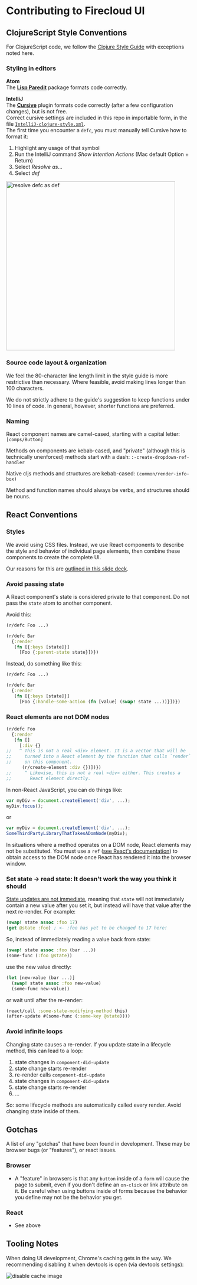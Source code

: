 # Contributing to Firecloud UI

## ClojureScript Style Conventions

For ClojureScript code, we follow the [Clojure Style Guide](https://github.com/bbatsov/clojure-style-guide) with exceptions noted here.

### Styling in editors

**Atom**  
The [**Lisp Paredit**](https://atom.io/packages/lisp-paredit) package formats code correctly.

**IntelliJ**  
The [**Cursive**](https://cursive-ide.com) plugin formats code correctly (after a few configuration changes), but is not free.  
Correct cursive settings are included in this repo in importable form, in the file [`IntelliJ-clojure-style.xml`](IntelliJ-clojure-style.xml).  
The first time you encounter a `defc`, you must manually tell Cursive how to format it:  

1. Highlight any usage of that symbol  
2. Run the IntelliJ command _Show Intention Actions_ (Mac default Option + Return)  
3. Select _Resolve as..._  
4. Select _def_

<img src="https://cloud.githubusercontent.com/assets/22642695/21731936/f7e5a17c-d424-11e6-973b-bf5897bbf833.png" title="resolve defc as def" width="458"/>

### Source code layout & organization

We feel the 80-character line length limit in the style guide is more restrictive than necessary. Where feasible, avoid making lines longer than 100 characters.

We do not strictly adhere to the guide's suggestion to keep functions under 10 lines of code. In general, however, shorter functions are preferred.

### Naming

React component names are camel-cased, starting with a capital letter: `[comps/Button]`

Methods on components are kebab-cased, and "private" (although this is technically unenforced) methods start with a dash: `:-create-dropdown-ref-handler`

Native cljs methods and structures are kebab-cased: `(common/render-info-box)`

Method and function names should always be verbs, and structures should be nouns.


## React Conventions

### Styles

We avoid using CSS files. Instead, we use React components to describe the style and behavior of individual page elements, then combine these components to create the complete UI.

Our reasons for this are [outlined in this slide deck](https://speakerdeck.com/vjeux/react-css-in-js).

### Avoid passing state

A React component's state is considered private to that component. Do not pass the `state` atom to another component.

Avoid this:

```clojure
(r/defc Foo ...)

(r/defc Bar
  {:render
   (fn [{:keys [state]}]
     [Foo {:parent-state state}])})
```

Instead, do something like this:

```clojure
(r/defc Foo ...)

(r/defc Bar
  {:render
   (fn [{:keys [state]}]
     [Foo {:handle-some-action (fn [value] (swap! state ...))}])})
```

### React elements are not DOM nodes

```clojure
(r/defc Foo
  {:render
   (fn []
     [:div {}
;;   ^ This is not a real <div> element. It is a vector that will be
;;     turned into a React element by the function that calls `render`
;;     on this component.
      (r/create-element :div {})])})
;;     ^ Likewise, this is not a real <div> either. This creates a
;;       React element directly.
```

In non-React JavaScript, you can do things like:

```javascript
var myDiv = document.createElement('div', ...);
myDiv.focus();
```
or

```javascript
var myDiv = document.createElement('div', ...);
SomeThirdPartyLibraryThatTakesADomNode(myDiv);
```

In situations where a method operates on a DOM node, React elements may not be substituted. You must use a `ref` ([see React's documentation](https://facebook.github.io/react/docs/refs-and-the-dom.html)) to obtain access to the DOM node once React has rendered it into the browser window.

### Set state → read state: It doesn't work the way you think it should

[State updates are not immediate](https://facebook.github.io/react/docs/state-and-lifecycle.html#state-updates-may-be-asynchronous), meaning that `state` will not immediately contain a new value after you set it, but instead will have that value after the next re-render. For example:

```clojure
(swap! state assoc :foo 17)
(get @state :foo) ; <- :foo has yet to be changed to 17 here!
```

So, instead of immediately reading a value back from state:

```clojure
(swap! state assoc :foo (bar ...))
(some-func (:foo @state))
```

use the new value directly:

```clojure
(let [new-value (bar ...)]
  (swap! state assoc :foo new-value)
  (some-func new-value))
```

or wait until after the re-render:

```clojure
(react/call :some-state-modifying-method this)
(after-update #(some-func (:some-key @state))))
```

### Avoid infinite loops

Changing state causes a re-render. If you update state in a lifecycle method, this can lead to a loop:

1. state changes in `component-did-update`
2. state change starts re-render
3. re-render calls `component-did-update`
4. state changes in `component-did-update`
5. state change starts re-render
6. ...

So: some lifecycle methods are automatically called every render. Avoid changing state inside of them.

## Gotchas

A list of any "gotchas" that have been found in development. These may be browser bugs (or "features"), or react issues.

### Browser

- A "feature" in browsers is that any `button` inside of a `form` will cause the page to submit, even if you don't define an `on-click` or link attribute on it. Be careful when using buttons inside of forms because the behavior you define may not be the behavior you get.

### React

- See above

## Tooling Notes

When doing UI development, Chrome's caching gets in the way. We recommending disabling it when devtools is open (via devtools settings):

![disable cache image](https://cloud.githubusercontent.com/assets/1545444/21811560/1a1772c4-d71e-11e6-80bf-4ac3ce28e187.png)
